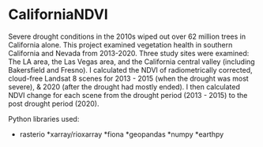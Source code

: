 # CaliforniaNDVI
Severe drought conditions in the 2010s wiped out over 62 million trees in California alone.
This project examined vegetation health in southern California and Nevada from 2013-2020. 
Three study sites were examined: The LA area, the Las Vegas area, and the California central valley (including Bakersfield and Fresno).
I calculated the NDVI of radiometrically corrected, cloud-free Landsat 8 scenes for 2013 - 2015 (when the drought was most severe), & 2020 (after the drought had mostly ended). I then calculated NDVI change for each scene from the drought period (2013 - 2015) to the post drought period (2020).


Python libraries used:


* rasterio
*xarray/rioxarray
*fiona
*geopandas
*numpy
*earthpy
